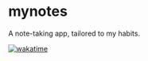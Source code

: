 # mynotes
A note-taking app, tailored to my habits.

[![wakatime](https://wakatime.com/badge/user/5769fad7-d777-4317-8083-96927eed3d19/project/87990d16-c029-4400-8b0b-8d7396de0797.svg)](https://wakatime.com/badge/user/5769fad7-d777-4317-8083-96927eed3d19/project/87990d16-c029-4400-8b0b-8d7396de0797)
